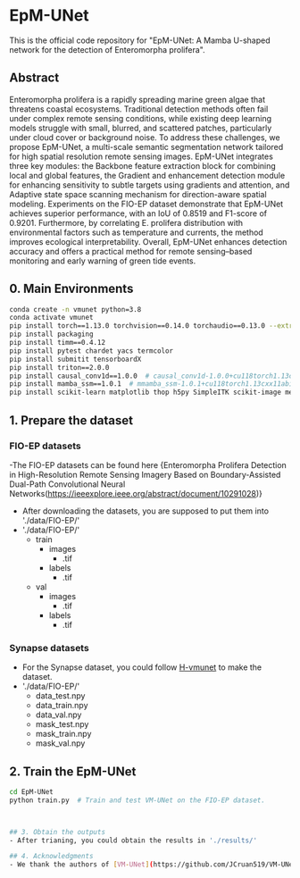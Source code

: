 # EpM-UNet
This is the official code repository for "EpM-UNet: A Mamba U-shaped network for the detection of Enteromorpha prolifera".

## Abstract
Enteromorpha prolifera is a rapidly spreading marine green algae that threatens coastal ecosystems. Traditional detection methods often fail under complex remote sensing conditions, while existing deep learning models struggle with small, blurred, and scattered patches, particularly under cloud cover or background noise. To address these challenges, we propose EpM-UNet, a multi-scale semantic segmentation network tailored for high spatial resolution remote sensing images. EpM-UNet integrates three key modules: the Backbone feature extraction block for combining local and global features, the Gradient and enhancement detection module for enhancing sensitivity to subtle targets using gradients and attention, and Adaptive state space scanning mechanism for direction-aware spatial modeling. Experiments on the FIO-EP dataset demonstrate that EpM-UNet achieves superior performance, with an IoU of 0.8519 and F1-score of 0.9201. Furthermore, by correlating E. prolifera distribution with environmental factors such as temperature and currents, the method improves ecological interpretability. Overall, EpM-UNet enhances detection accuracy and offers a practical method for remote sensing–based monitoring and early warning of green tide events.

## 0. Main Environments
```bash
conda create -n vmunet python=3.8
conda activate vmunet
pip install torch==1.13.0 torchvision==0.14.0 torchaudio==0.13.0 --extra-index-url https://download.pytorch.org/whl/cu117
pip install packaging
pip install timm==0.4.12
pip install pytest chardet yacs termcolor
pip install submitit tensorboardX
pip install triton==2.0.0
pip install causal_conv1d==1.0.0  # causal_conv1d-1.0.0+cu118torch1.13cxx11abiFALSE-cp38-cp38-linux_x86_64.whl
pip install mamba_ssm==1.0.1  # mmamba_ssm-1.0.1+cu118torch1.13cxx11abiFALSE-cp38-cp38-linux_x86_64.whl
pip install scikit-learn matplotlib thop h5py SimpleITK scikit-image medpy yacs
```

## 1. Prepare the dataset
### FIO-EP datasets
-The FIO-EP datasets can be found here {Enteromorpha Prolifera Detection in High-Resolution Remote Sensing Imagery Based on Boundary-Assisted Dual-Path Convolutional Neural Networks(https://ieeexplore.ieee.org/abstract/document/10291028)}
- After downloading the datasets, you are supposed to put them into './data/FIO-EP/'
- './data/FIO-EP/'
  - train
    - images
      - .tif
    - labels
      - .tif
  - val
    - images
      - .tif
    - labels
      - .tif

### Synapse datasets
- For the Synapse dataset, you could follow [H-vmunet](https://github.com/wurenkai/H-vmunet?tab=readme-ov-file) to make the dataset.
- './data/FIO-EP/'
  - data_test.npy
  - data_train.npy
  - data_val.npy
  - mask_test.npy
  - mask_train.npy
  - mask_val.npy
 
## 2. Train the EpM-UNet
```bash
cd EpM-UNet
python train.py  # Train and test VM-UNet on the FIO-EP dataset.



## 3. Obtain the outputs
- After trianing, you could obtain the results in './results/'

## 4. Acknowledgments
- We thank the authors of [VM-UNet](https://github.com/JCruan519/VM-UNet) and [H-vmunet](https://github.com/wurenkai/H-vmunet) for their open-source codes.
